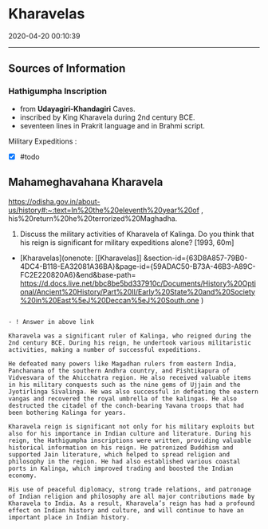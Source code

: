 # Kharavelas

2020-04-20 00:10:39

---

## Sources of Information

### Hathigumpha Inscription

- from **Udayagiri-Khandagiri** Caves.
- inscribed by King Kharavela during 2nd century BCE.
- seventeen lines in Prakrit language and in Brahmi script.

Military Expeditions :

- [x] #todo

## Mahameghavahana Kharavela

<https://odisha.gov.in/about-us/history#:~:text=In%20the%20eleventh%20year%20of> , his%20return%20he%20terrorized%20Maghadha.

1. Discuss the military activities of Kharavela of Kalinga. Do you think that his reign is significant for military expeditions alone? [1993, 60m]
- [Kharavelas](onenote: [[Kharavelas]] &section-id={63D8A857-79B0-4DC4-B118-EA32081A36BA}&page-id={59ADAC50-B73A-46B3-A89C-FC2E220820A6}&end&base-path= <https://d.docs.live.net/bbc8be5bd337910c/Documents/History%20Optional/Ancient%20History/Part%20II/Early%20State%20and%20Society%20in%20East%5eJ%20Deccan%5eJ%20South.one> )

```ad-Answer

- ! Answer in above link

Kharavela was a significant ruler of Kalinga, who reigned during the 2nd century BCE. During his reign, he undertook various militaristic activities, making a number of successful expeditions.

He defeated many powers like Magadhan rulers from eastern India, Panchanana of the southern Andhra country, and Pishtikapura of Vidvesvara of the Ahicchatra region. He also received valuable items in his military conquests such as the nine gems of Ujjain and the Jyotirlinga Sivalinga. He was also successful in defeating the eastern vangas and recovered the royal umbrella of the kalingas. He also destructed the citadel of the conch-bearing Yavana troops that had been bothering Kalinga for years.

Kharavela reign is significant not only for his military exploits but also for his importance in Indian culture and literature. During his reign, the Hathigumpha inscriptions were written, providing valuable historical information on his reign. He patronized Buddhism and supported Jain literature, which helped to spread religion and philosophy in the region. He had also established various coastal ports in Kalinga, which improved trading and boosted the Indian economy.

His use of peaceful diplomacy, strong trade relations, and patronage of Indian religion and philosophy are all major contributions made by Kharavela to India. As a result, Kharavela’s reign has had a profound effect on Indian history and culture, and will continue to have an important place in Indian history.

```
